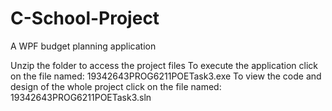 # C-School-Project
A WPF budget planning application

Unzip the folder to access the project files
To execute the application click on the file named:
	19342643PROG6211POETask3.exe
To view the code and design of the whole project click on the file named:
	19342643PROG6211POETask3.sln
